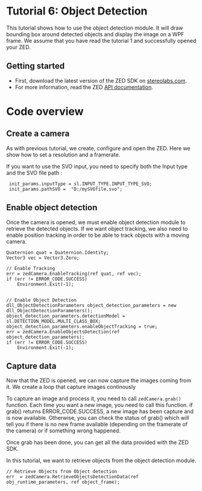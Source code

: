 # Tutorial 6: Object Detection

This tutorial shows how to use the object detection module.
It will draw bounding box around detected objects and display the image on a WPF frame.
We assume that you have read the tutorial 1 and successfully opened your ZED.

## Getting started

- First, download the latest version of the ZED SDK on [stereolabs.com](https://www.stereolabs.com).
- For more information, read the ZED [API documentation](https://www.stereolabs.com/developers/documentation/API/).

# Code overview
## Create a camera

As with previous tutorial, we create, configure and open the ZED. Here we show how to set a resolution and a framerate. 

If you want to use the SVO input, you need to specify both the Input type and the SVO file path  : 

```
 init_params.inputType = sl.INPUT_TYPE.INPUT_TYPE_SVO;
 init_params.pathSVO =  "D:/mySVOfile.svo";
```

## Enable object detection

Once the camera is opened, we must enable object detection module to retrieve the detected objects.
If we want object tracking, we also need to enable position tracking in order to be able to track objects with a moving camera.

```
Quaternion quat = Quaternion.Identity;
Vector3 vec = Vector3.Zero;

// Enable Tracking
err = zedCamera.EnableTracking(ref quat, ref vec);
if (err != ERROR_CODE.SUCCESS)
    Environment.Exit(-1);


// Enable Object Detection
dll_ObjectDetectionParameters object_detection_parameters = new dll_ObjectDetectionParameters();
object_detection_parameters.detectionModel = sl.DETECTION_MODEL.MULTI_CLASS_BOX;
object_detection_parameters.enableObjectTracking = true;
err = zedCamera.EnableObjectsDetection(ref object_detection_parameters);
if (err != ERROR_CODE.SUCCESS)
    Environment.Exit(-1);
```

## Capture data

Now that the ZED is opened, we can now capture the images coming from it.
We create a loop that capture images continously

To capture an image and process it, you need to call `zedCamera.grab()` function.
Each time you want a new image, you need to call this function. if grab() returns ERROR_CODE.SUCCESS, a new image has been capture and is now available. Otherwise, you can check the status of grab() which will tell you if there is no new frame available (depending on the framerate of the camera) or if something wrong happened.

Once grab has been done, you can get all the data provided with the ZED SDK. 

In this tutorial, we want to retrieve objects from the object detection module.

```
// Retrieve Objects from Object detection
err  = zedCamera.RetrieveObjectsDetectionData(ref obj_runtime_parameters, ref object_frame);
```




